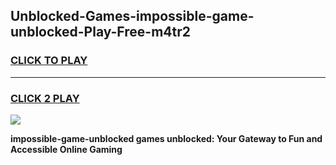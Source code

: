 
## Unblocked-Games-impossible-game-unblocked-Play-Free-m4tr2
<h3>
<a href="https://premium76.site?title=impossible-game-unblocked&ref=10A">CLICK TO PLAY</a></h3>
<hr>

<h3>
<a href="https://premium76.site?title=impossible-game-unblocked&ref=10A">CLICK 2 PLAY</a>
  
</h3>

<a href="https://premium76.site?title=impossible-game-unblocked&ref=10A"><img src="https://clearcache.store/games.png"></a>


**impossible-game-unblocked games unblocked: Your Gateway to Fun and Accessible Online Gaming**
